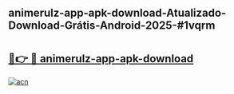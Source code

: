 ## animerulz-app-apk-download-Atualizado-Download-Grátis-Android-2025-#1vqrm

# <h2><a href="https://ainizakaria.my?title=animerulz-app-apk-download&ref=20M">🔗👉 🔴 animerulz-app-apk-download</a></h2>

[![acn](https://github.com/user-attachments/assets/0f9c940e-d8b0-45ae-aac7-cd30a18b3e1c)](https://ainizakaria.my?title=animerulz-app-apk-download&ref=20M)

